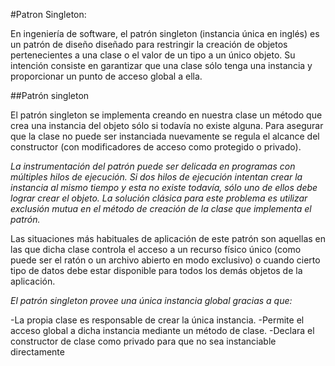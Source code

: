 
#Patron Singleton:

En ingeniería de software, el patrón singleton (instancia única en inglés) es un patrón de diseño diseñado para restringir la creación de objetos pertenecientes a una clase o el valor de un tipo a un único objeto. Su intención consiste en garantizar que una clase sólo tenga una instancia y proporcionar un punto de acceso global a ella.

##Patrón singleton

El patrón singleton se implementa creando en nuestra clase un método que crea una instancia del objeto sólo si todavía no existe alguna. Para asegurar que la clase no puede ser instanciada nuevamente se regula el alcance del constructor (con modificadores de acceso como protegido o privado).

_La instrumentación del patrón puede ser delicada en programas con múltiples hilos de ejecución. Si dos hilos de ejecución intentan crear la instancia al mismo tiempo y esta no existe todavía, sólo uno de ellos debe lograr crear el objeto. La solución clásica para este problema es utilizar exclusión mutua en el método de creación de la clase que implementa el patrón._

Las situaciones más habituales de aplicación de este patrón son aquellas en las que dicha clase controla el acceso a un recurso físico único (como puede ser el ratón o un archivo abierto en modo exclusivo) o cuando cierto tipo de datos debe estar disponible para todos los demás objetos de la aplicación.

_El patrón singleton provee una única instancia global gracias a que:_

  -La propia clase es responsable de crear la única instancia.
  -Permite el acceso global a dicha instancia mediante un método de clase.
  -Declara el constructor de clase como privado para que no sea instanciable directamente








